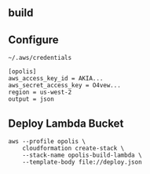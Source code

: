 build
-----

## Configure

`~/.aws/credentials`

```
[opolis]
aws_access_key_id = AKIA...
aws_secret_access_key = O4vew...
region = us-west-2
output = json
```

## Deploy Lambda Bucket

```
aws --profile opolis \
    cloudformation create-stack \
    --stack-name opolis-build-lambda \
    --template-body file://deploy.json
```

